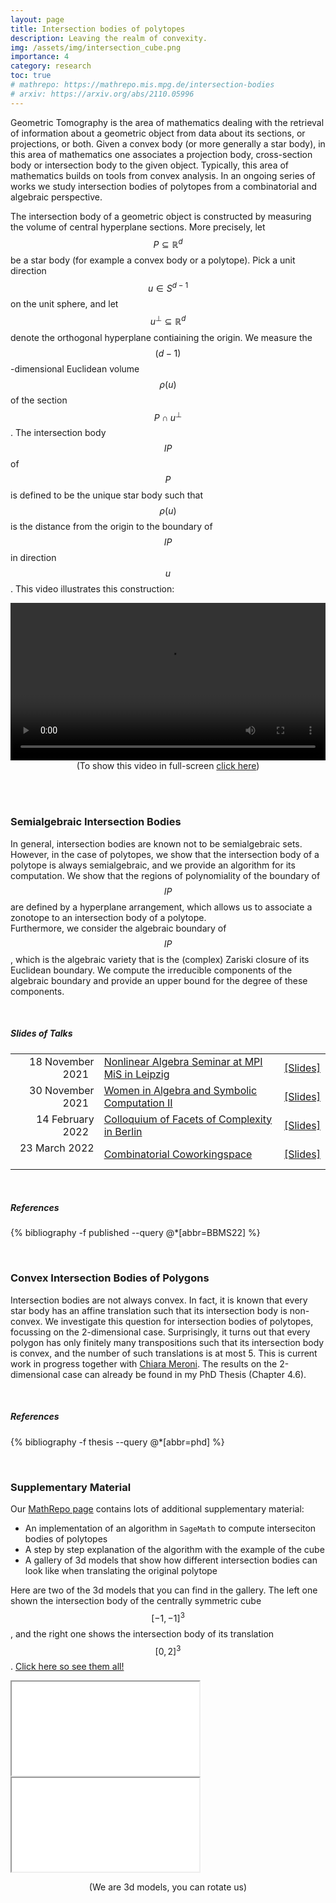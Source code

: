 ```yaml
---
layout: page
title: Intersection bodies of polytopes
description: Leaving the realm of convexity.
img: /assets/img/intersection_cube.png
importance: 4
category: research
toc: true
# mathrepo: https://mathrepo.mis.mpg.de/intersection-bodies
# arxiv: https://arxiv.org/abs/2110.05996
---
```


Geometric Tomography is the area of mathematics dealing with the retrieval of information about a geometric object from data about its sections, or projections, or both. Given a convex body (or more generally a star body), in this area of mathematics one associates a projection body, cross-section body or intersection body to the given object. Typically, this area of mathematics builds on tools from convex analysis. In an ongoing series of works we study intersection bodies of polytopes from a combinatorial and algebraic perspective.

The intersection body of a geometric object is constructed by measuring the volume of central hyperplane sections. More precisely, let $$P \subseteq \mathbb{R}^d$$ be a star body (for example a convex body or a polytope). Pick a unit direction $$u \in S^{d-1}$$ on the unit sphere, and let $$u^\perp \subseteq \mathbb{R}^d$$ denote the orthogonal hyperplane contiaining the origin. We measure the $$(d-1)$$-dimensional Euclidean volume $$\rho(u)$$ of the section $$P \cap u^\perp$$. The intersection body $$IP$$ of $$P$$ is defined to be the unique star body such that $$\rho(u)$$ is the distance from the origin to the boundary of $$IP$$ in direction $$u$$. This video illustrates this construction:

<center>
<video width="100%" height="auto" autoplay loop>
  <source src="../../assets/video/animation.mp4" type="video/mp4">
</video>
(To show this video in full-screen <a href="../../assets/video/animation.mp4">click here</a>)
</center>

&nbsp;  
&nbsp;

### Semialgebraic Intersection Bodies ###


In general, intersection bodies are known not to be semialgebraic sets. However, in the case of polytopes, we show that the intersection body of a polytope is always semialgebraic, and we provide an algorithm for its computation. We show that the regions of polynomiality of the boundary of $$IP$$ are defined by a hyperplane arrangement, which allows us to associate a zonotope to an intersection body of a polytope.  
Furthermore, we consider the algebraic boundary of $$IP$$, which is the algebraic variety that is the (complex) Zariski closure of its Euclidean boundary. We compute the irreducible components of the algebraic boundary and provide an upper bound for the degree of these components.

&nbsp;

##### Slides of Talks #####

|  | | |
|  --:  | :-- | :-- |
|  18 November 2021  &nbsp; | [Nonlinear Algebra Seminar at MPI MiS in Leipzig](https://www.mis.mpg.de/calendar/lectures/2021/abstract-33274.html)  | [[Slides]](../../assets/pdf/slides/intersection-bodies/21-11-nlalg.pdf) | 
| 30 November 2021 &nbsp; | [Women in Algebra and Symbolic Computation II](https://www.computeralgebra.de/sfb/our-news/women-in-algebra-and-symbolic-computations-ii/) &nbsp;&nbsp;   | [[Slides]](../../assets/pdf/slides/intersection-bodies/21-11-bad-duerkheim.pdf)    | 
|  14 February 2022  &nbsp; | [Colloquium of Facets of Complexity in Berlin](http://www.facetsofcomplexity.de/monday/20220214-C-Brandenburg.html) | [[Slides]](../../assets/pdf/slides/intersection-bodies/22-02-foc.pdf) | 
|  23 March 2022 &nbsp;  | [Combinatorial Coworkingspace](https://www.combinatorial-cowork.space) | [[Slides]](../../assets/pdf/slides/intersection-bodies/22-03-coworking-space.pdf) | 


&nbsp;  


##### References #####
<div class="publications">
  {% bibliography -f published --query @*[abbr=BBMS22] %}
</div>

&nbsp;


### Convex Intersection Bodies of Polygons ###

Intersection bodies are not always convex. In fact, it is known that every star body has an affine translation such that its intersection body is non-convex. We investigate this question for intersection bodies of polytopes, focussing on the 2-dimensional case. Surprisingly, it turns out that every polygon has only finitely many transpositions such that its intersection body is convex, and the number of such translations is at most 5. This is current work in progress together with [Chiara Meroni](https://merochia.wixsite.com/chiara-meroni). The results on the 2-dimensional case can already be found in my PhD Thesis (Chapter 4.6).  

&nbsp;

##### References #####
<div class="publications">
  {% bibliography -f thesis --query @*[abbr=phd] %}
</div>

&nbsp;


### Supplementary Material ###

Our [MathRepo page](https://mathrepo.mis.mpg.de/intersection-bodies/) contains lots of additional supplementary material:
- An implementation of an algorithm in `SageMath` to compute interseciton bodies of polytopes  
- A step by step explanation of the algorithm with the example of the cube  
- A gallery of 3d models that show how different intersection bodies can look like when translating the original polytope

Here are two of the 3d models that you can find in the gallery. The left one shown the intersection body of the centrally symmetric cube $$[-1,-1]^3$$, and the right one shows the intersection body of its translation $$[0,2]^3$$. [Click here so see them all!](https://mathrepo.mis.mpg.de/intersection-bodies/case-study.html)

<div class="row">
    <div class="col-sm mt mt-md">
        <div class="embed-responsive embed-responsive-1by1">
            <iframe class="embed-responsive-item" src="../../assets/html/cube1.html"></iframe>
        </div>
    </div>
    <div class="col-sm mt mt-md">
        <div class="embed-responsive embed-responsive-1by1">
            <iframe class="embed-responsive-item" src="../../assets/html/cube5.html"></iframe>
        </div>
    </div>
</div>
<p style="text-align: center;"> (We are 3d models, you can rotate us) </p>



